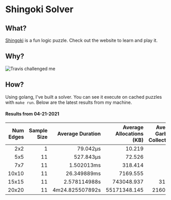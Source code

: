 # Shingoki Solver

## What?
[Shingoki](https://www.puzzle-shingoki.com) is a fun logic puzzle. Check out the website to learn and play it.

## Why?

![Travis challenged me](https://user-images.githubusercontent.com/23204038/112846696-f1f1fb00-906b-11eb-9693-3130ce4e78d7.png)

## How?

Using golang, I've built a solver. You can see it execute on cached puzzles with `make run`. Below are the latest results from my machine.

</startResults>

#### Results from 04-21-2021

|Num Edges|Sample Size|Average Duration|Average Allocations (KB)|Average Garbage Collections|Average GC Pause (ns)|
|-:|-:|-:|-:|-:|-:|
|2x2|1|79.042µs|10.219|0.00|0s|
|5x5|11|527.843µs|72.526|0.00|0s|
|7x7|11|1.502013ms|318.414|0.00|0s|
|10x10|11|26.349889ms|7169.555|3.00|113.935µs|
|15x15|11|2.578114988s|743048.937|315.82|12.533358ms|
|20x20|11|4m24.825507892s|55171348.145|21603.18|1.000443931s|
